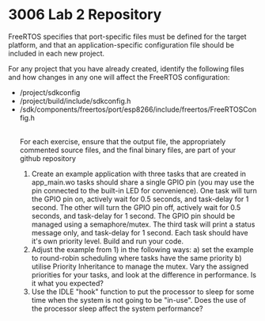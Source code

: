 # 3006 Lab 2 Repository 


FreeRTOS specifies that port-specific files must be defined for the target platform, and that an 
application-specific configuration file should be included in each new project. 

For any project that you have already created, identify the following files and how changes in any one will affect the FreeRTOS configuration:

<ul type="disc">
<li> /project/sdkconfig</li>
<li> /project/build/include/sdkconfig.h</li>
<li> /sdk/components/freertos/port/esp8266/include/freertos/FreeRTOSConfig.h</li>
<br>
<p> 
    For each exercise, ensure that the output file, the appropriately commented source files, and the final binary files, are part of your github repository
</p>

<ol start="1">
<li>Create an example application with three tasks that are created in app_main.wo tasks should share a single GPIO pin (you may use the pin connected to the built-in LED for convenience). 
        One task will turn the GPIO pin on, actively wait for 0.5 seconds, and task-delay for 1 second. 
        The other will turn the GPIO pin off, actively wait for 0.5 seconds, and task-delay for 1 second. 
        The GPIO pin should be managed using a semaphore/mutex. 
        The third task will print a status message only, and task-delay for 1 second. 
        Each task should have it's own priority level. Build and run your code.</li>
<li> Adjust the example from 1) in the following ways: 
        a) set the example to round-robin scheduling where tasks have the same priority 
        b) utilise Priority Inheritance to manage the mutex. 
        Vary the assigned priorities for your tasks, and look at the difference in performance. Is it what you expected?</li>
<li> Use the IDLE "hook" function to put the processor to sleep for some time when the system is not going to be "in-use". 
        Does the use of the processor sleep affect the system performance? </li>
</ol>
</ul>


   

